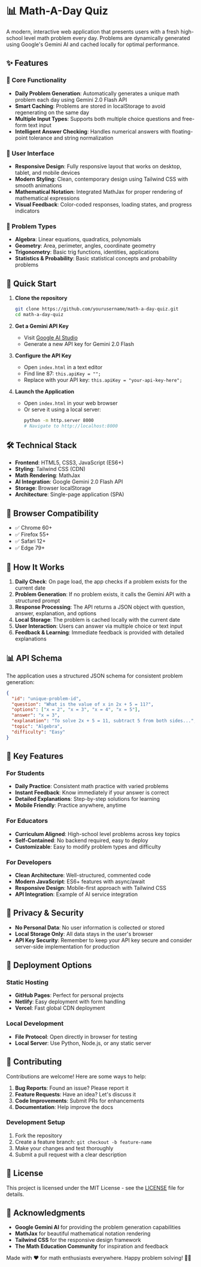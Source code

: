 # 📊 Math-A-Day Quiz

A modern, interactive web application that presents users with a fresh high-school level math problem every day. Problems are dynamically generated using Google's Gemini AI and cached locally for optimal performance.

## ✨ Features

### 🎯 Core Functionality
- **Daily Problem Generation**: Automatically generates a unique math problem each day using Gemini 2.0 Flash API
- **Smart Caching**: Problems are stored in localStorage to avoid regenerating on the same day
- **Multiple Input Types**: Supports both multiple choice questions and free-form text input
- **Intelligent Answer Checking**: Handles numerical answers with floating-point tolerance and string normalization

### 🎨 User Interface
- **Responsive Design**: Fully responsive layout that works on desktop, tablet, and mobile devices
- **Modern Styling**: Clean, contemporary design using Tailwind CSS with smooth animations
- **Mathematical Notation**: Integrated MathJax for proper rendering of mathematical expressions
- **Visual Feedback**: Color-coded responses, loading states, and progress indicators

### 🧮 Problem Types
- **Algebra**: Linear equations, quadratics, polynomials
- **Geometry**: Area, perimeter, angles, coordinate geometry
- **Trigonometry**: Basic trig functions, identities, applications
- **Statistics & Probability**: Basic statistical concepts and probability problems

## 🚀 Quick Start

1. **Clone the repository**
   ```bash
   git clone https://github.com/yourusername/math-a-day-quiz.git
   cd math-a-day-quiz
   ```

2. **Get a Gemini API Key**
   - Visit [Google AI Studio](https://makersuite.google.com/app/apikey)
   - Generate a new API key for Gemini 2.0 Flash

3. **Configure the API Key**
   - Open `index.html` in a text editor
   - Find line 87: `this.apiKey = "";`
   - Replace with your API key: `this.apiKey = "your-api-key-here";`

4. **Launch the Application**
   - Open `index.html` in your web browser
   - Or serve it using a local server:
     ```bash
     python -m http.server 8000
     # Navigate to http://localhost:8000
     ```

## 🛠️ Technical Stack

- **Frontend**: HTML5, CSS3, JavaScript (ES6+)
- **Styling**: Tailwind CSS (CDN)
- **Math Rendering**: MathJax
- **AI Integration**: Google Gemini 2.0 Flash API
- **Storage**: Browser localStorage
- **Architecture**: Single-page application (SPA)

## 📱 Browser Compatibility

- ✅ Chrome 60+
- ✅ Firefox 55+
- ✅ Safari 12+
- ✅ Edge 79+

## 🔧 How It Works

1. **Daily Check**: On page load, the app checks if a problem exists for the current date
2. **Problem Generation**: If no problem exists, it calls the Gemini API with a structured prompt
3. **Response Processing**: The API returns a JSON object with question, answer, explanation, and options
4. **Local Storage**: The problem is cached locally with the current date
5. **User Interaction**: Users can answer via multiple choice or text input
6. **Feedback & Learning**: Immediate feedback is provided with detailed explanations

## 📊 API Schema

The application uses a structured JSON schema for consistent problem generation:

```json
{
  "id": "unique-problem-id",
  "question": "What is the value of x in 2x + 5 = 11?",
  "options": ["x = 2", "x = 3", "x = 4", "x = 5"],
  "answer": "x = 3",
  "explanation": "To solve 2x + 5 = 11, subtract 5 from both sides...",
  "topic": "Algebra",
  "difficulty": "Easy"
}
```

## 🎯 Key Features

### For Students
- **Daily Practice**: Consistent math practice with varied problems
- **Instant Feedback**: Know immediately if your answer is correct
- **Detailed Explanations**: Step-by-step solutions for learning
- **Mobile Friendly**: Practice anywhere, anytime

### For Educators
- **Curriculum Aligned**: High-school level problems across key topics
- **Self-Contained**: No backend required, easy to deploy
- **Customizable**: Easy to modify problem types and difficulty

### For Developers
- **Clean Architecture**: Well-structured, commented code
- **Modern JavaScript**: ES6+ features with async/await
- **Responsive Design**: Mobile-first approach with Tailwind CSS
- **API Integration**: Example of AI service integration

## 🔐 Privacy & Security

- **No Personal Data**: No user information is collected or stored
- **Local Storage Only**: All data stays in the user's browser
- **API Key Security**: Remember to keep your API key secure and consider server-side implementation for production

## 🚀 Deployment Options

### Static Hosting
- **GitHub Pages**: Perfect for personal projects
- **Netlify**: Easy deployment with form handling
- **Vercel**: Fast global CDN deployment

### Local Development
- **File Protocol**: Open directly in browser for testing
- **Local Server**: Use Python, Node.js, or any static server

## 🤝 Contributing

Contributions are welcome! Here are some ways to help:

1. **Bug Reports**: Found an issue? Please report it
2. **Feature Requests**: Have an idea? Let's discuss it
3. **Code Improvements**: Submit PRs for enhancements
4. **Documentation**: Help improve the docs

### Development Setup

1. Fork the repository
2. Create a feature branch: `git checkout -b feature-name`
3. Make your changes and test thoroughly
4. Submit a pull request with a clear description

## 📝 License

This project is licensed under the MIT License - see the [LICENSE](LICENSE) file for details.

## 🙏 Acknowledgments

- **Google Gemini AI** for providing the problem generation capabilities
- **MathJax** for beautiful mathematical notation rendering
- **Tailwind CSS** for the responsive design framework
- **The Math Education Community** for inspiration and feedback


Made with ❤️ for math enthusiasts everywhere. Happy problem solving! 🧮✨
